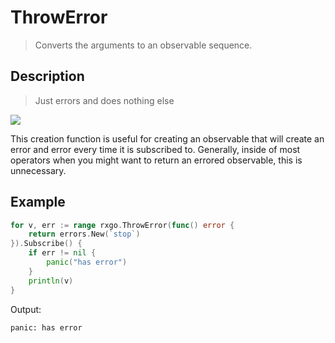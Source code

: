# ThrowError

> Converts the arguments to an observable sequence.

## Description

> Just errors and does nothing else

![](https://rxjs.dev/assets/images/marble-diagrams/throw.png)

This creation function is useful for creating an observable that will create an error and error every time it is subscribed to. Generally, inside of most operators when you might want to return an errored observable, this is unnecessary.

## Example

```go
for v, err := range rxgo.ThrowError(func() error {
    return errors.New(`stop`)
}).Subscribe() {
    if err != nil {
        panic("has error")
    }
    println(v)
}
```

Output:

```
panic: has error
```
